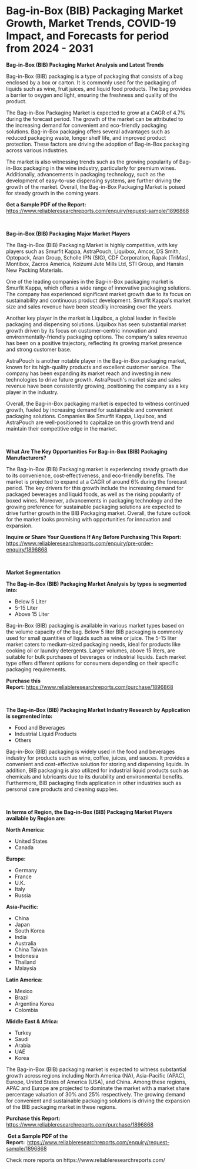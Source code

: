 <p><h1>Bag-in-Box (BIB) Packaging Market Growth, Market Trends, COVID-19 Impact, and Forecasts for period from 2024 - 2031</h1></p><p><strong>Bag-in-Box (BIB) Packaging Market Analysis and Latest Trends</strong></p>
<p><p>Bag-in-Box (BIB) packaging is a type of packaging that consists of a bag enclosed by a box or carton. It is commonly used for the packaging of liquids such as wine, fruit juices, and liquid food products. The bag provides a barrier to oxygen and light, ensuring the freshness and quality of the product.</p><p>The Bag-in-Box Packaging Market is expected to grow at a CAGR of 4.7% during the forecast period. The growth of the market can be attributed to the increasing demand for convenient and eco-friendly packaging solutions. Bag-in-Box packaging offers several advantages such as reduced packaging waste, longer shelf life, and improved product protection. These factors are driving the adoption of Bag-in-Box packaging across various industries.</p><p>The market is also witnessing trends such as the growing popularity of Bag-in-Box packaging in the wine industry, particularly for premium wines. Additionally, advancements in packaging technology, such as the development of easy-to-use dispensing systems, are further driving the growth of the market. Overall, the Bag-in-Box Packaging Market is poised for steady growth in the coming years.</p></p>
<p><strong>Get a Sample PDF of the Report:&nbsp;</strong> <a href="https://www.reliableresearchreports.com/enquiry/request-sample/1896868">https://www.reliableresearchreports.com/enquiry/request-sample/1896868</a></p>
<p>&nbsp;</p>
<p><strong>Bag-in-Box (BIB) Packaging Major Market Players</strong></p>
<p><p>The Bag-in-Box (BIB) Packaging Market is highly competitive, with key players such as Smurfit Kappa, AstraPouch, Liquibox, Amcor, DS Smith, Optopack, Aran Group, Scholle IPN (SIG), CDF Corporation, Rapak (TriMas), Montibox, Zacros America, Koizumi Jute Mills Ltd, STI Group, and Hansin New Packing Materials.</p><p>One of the leading companies in the Bag-in-Box packaging market is Smurfit Kappa, which offers a wide range of innovative packaging solutions. The company has experienced significant market growth due to its focus on sustainability and continuous product development. Smurfit Kappa's market size and sales revenue have been steadily increasing over the years.</p><p>Another key player in the market is Liquibox, a global leader in flexible packaging and dispensing solutions. Liquibox has seen substantial market growth driven by its focus on customer-centric innovation and environmentally-friendly packaging options. The company's sales revenue has been on a positive trajectory, reflecting its growing market presence and strong customer base.</p><p>AstraPouch is another notable player in the Bag-in-Box packaging market, known for its high-quality products and excellent customer service. The company has been expanding its market reach and investing in new technologies to drive future growth. AstraPouch's market size and sales revenue have been consistently growing, positioning the company as a key player in the industry.</p><p>Overall, the Bag-in-Box packaging market is expected to witness continued growth, fueled by increasing demand for sustainable and convenient packaging solutions. Companies like Smurfit Kappa, Liquibox, and AstraPouch are well-positioned to capitalize on this growth trend and maintain their competitive edge in the market.</p></p>
<p>&nbsp;</p>
<p><strong>What Are The Key Opportunities For Bag-in-Box (BIB) Packaging Manufacturers?</strong></p>
<p><p>The Bag-in-Box (BIB) Packaging market is experiencing steady growth due to its convenience, cost-effectiveness, and eco-friendly benefits. The market is projected to expand at a CAGR of around 6% during the forecast period. The key drivers for this growth include the increasing demand for packaged beverages and liquid foods, as well as the rising popularity of boxed wines. Moreover, advancements in packaging technology and the growing preference for sustainable packaging solutions are expected to drive further growth in the BIB Packaging market. Overall, the future outlook for the market looks promising with opportunities for innovation and expansion.</p></p>
<p><strong>Inquire or Share Your Questions If Any Before Purchasing This Report:</strong> <a href="https://www.reliableresearchreports.com/enquiry/pre-order-enquiry/1896868">https://www.reliableresearchreports.com/enquiry/pre-order-enquiry/1896868</a></p>
<p>&nbsp;</p>
<p><strong>Market Segmentation</strong></p>
<p><strong>The Bag-in-Box (BIB) Packaging Market Analysis by types is segmented into:</strong></p>
<p><ul><li>Below 5 Liter</li><li>5-15 Liter</li><li>Above 15 Liter</li></ul></p>
<p><p>Bag-in-Box (BIB) packaging is available in various market types based on the volume capacity of the bag. Below 5 liter BIB packaging is commonly used for small quantities of liquids such as wine or juice. The 5-15 liter market caters to medium-sized packaging needs, ideal for products like cooking oil or laundry detergents. Larger volumes, above 15 liters, are suitable for bulk purchases of beverages or industrial liquids. Each market type offers different options for consumers depending on their specific packaging requirements.</p></p>
<p><strong>Purchase this Report:&nbsp;</strong><a href="https://www.reliableresearchreports.com/purchase/1896868">https://www.reliableresearchreports.com/purchase/1896868</a></p>
<p>&nbsp;</p>
<p><strong>The Bag-in-Box (BIB) Packaging Market Industry Research by Application is segmented into:</strong></p>
<p><ul><li>Food and Beverages</li><li>Industrial Liquid Products</li><li>Others</li></ul></p>
<p><p>Bag-in-Box (BIB) packaging is widely used in the food and beverages industry for products such as wine, coffee, juices, and sauces. It provides a convenient and cost-effective solution for storing and dispensing liquids. In addition, BIB packaging is also utilized for industrial liquid products such as chemicals and lubricants due to its durability and environmental benefits. Furthermore, BIB packaging finds application in other industries such as personal care products and cleaning supplies.</p></p>
<p>&nbsp;</p>
<p><strong>In terms of Region, the Bag-in-Box (BIB) Packaging Market Players available by Region are:</strong></p>
<p>
    <p> <strong> North America: </strong>
        <ul>
            <li>United States</li>
            <li>Canada</li>
        </ul>
        </p> 
    <p> <strong> Europe: </strong>
        <ul>
            <li>Germany</li>
            <li>France</li>
            <li>U.K.</li>
            <li>Italy</li>
            <li>Russia</li>
        </ul>
        </p> 
    <p> <strong> Asia-Pacific: </strong>
        <ul>
            <li>China</li>
            <li>Japan</li>
            <li>South Korea</li>
            <li>India</li>
            <li>Australia</li>
            <li>China Taiwan</li>
            <li>Indonesia</li>
            <li>Thailand</li>
            <li>Malaysia</li>
        </ul>
        </p> 
    <p> <strong> Latin America: </strong>
        <ul>
            <li>Mexico</li>
            <li>Brazil</li>
            <li>Argentina Korea</li>
            <li>Colombia</li>
        </ul>
        </p> 
    <p> <strong> Middle East & Africa: </strong>
        <ul>
            <li>Turkey</li>
            <li>Saudi</li>
            <li>Arabia</li>
            <li>UAE</li>
            <li>Korea</li>
        </ul>
    </p>
    </p>
<p><p>The Bag-in-Box (BIB) packaging market is expected to witness substantial growth across regions including North America (NA), Asia-Pacific (APAC), Europe, United States of America (USA), and China. Among these regions, APAC and Europe are projected to dominate the market with a market share percentage valuation of 30% and 25% respectively. The growing demand for convenient and sustainable packaging solutions is driving the expansion of the BIB packaging market in these regions.</p></p>
<p><strong>Purchase this Report: </strong><a href="https://www.reliableresearchreports.com/purchase/1896868">https://www.reliableresearchreports.com/purchase/1896868</a></p>
<p>&nbsp;<strong>Get a Sample PDF of the Report:&nbsp;&nbsp;</strong><a href="https://www.reliableresearchreports.com/enquiry/request-sample/1896868">https://www.reliableresearchreports.com/enquiry/request-sample/1896868</a></p>
<p><strong></strong></p>
<p>Check more reports on https://www.reliableresearchreports.com/</p>